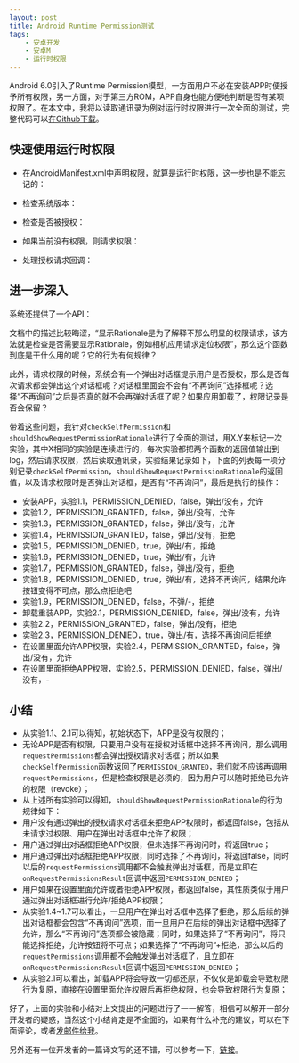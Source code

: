 ```yaml
---
layout: post
title: Android Runtime Permission测试
tags:
    - 安卓开发
    - 安卓M
    - 运行时权限
---
```


Android 6.0引入了Runtime Permission模型，一方面用户不必在安装APP时便授予所有权限，另一方面，对于第三方ROM，APP自身也能方便地判断是否有某项权限了。在本文中，我将以读取通讯录为例对运行时权限进行一次全面的测试，完整代码可以[在Github下载](https://github.com/Piasy/AndroidPlayground/blob/master/appmarshmallow%2Fsrc%2Fmain%2Fjava%2Fcom%2Fgithub%2Fpiasy%2Fandroidplayground%2Fappmarshmallow%2FMainActivity.java)。

## 快速使用运行时权限
+  在AndroidManifest.xml中声明权限，就算是运行时权限，这一步也是不能忘记的：

<p><script src="https://gist.github.com/Piasy/11948c71839dd87c8898.js?file=AndroidManifest.xml"></script></p>

+  检查系统版本：

<p><script src="https://gist.github.com/Piasy/11948c71839dd87c8898.js?file=CheckSDKVersion.java"></script></p>

+  检查是否被授权：

<p><script src="https://gist.github.com/Piasy/11948c71839dd87c8898.js?file=CheckSelfPermission.java"></script></p>

+  如果当前没有权限，则请求权限：

<p><script src="https://gist.github.com/Piasy/11948c71839dd87c8898.js?file=RequestPermissions.java"></script></p>

+  处理授权请求回调：

<p><script src="https://gist.github.com/Piasy/11948c71839dd87c8898.js?file=OnRequestPermissionsResult.java"></script></p>

## 进一步深入
系统还提供了一个API：

<p><script src="https://gist.github.com/Piasy/11948c71839dd87c8898.js?file=ShouldShowRequestPermissionRationale.java"></script></p>

文档中的描述比较晦涩，“显示Rationale是为了解释不那么明显的权限请求，该方法就是检查是否需要显示Rationale，例如相机应用请求定位权限”，那么这个函数到底是干什么用的呢？它的行为有何规律？

此外，请求权限的时候，系统会有一个弹出对话框提示用户是否授权，那么是否每次请求都会弹出这个对话框呢？对话框里面会不会有“不再询问”选择框呢？选择“不再询问”之后是否真的就不会再弹对话框了呢？如果应用卸载了，权限记录是否会保留？

带着这些问题，我针对`checkSelfPermission`和`shouldShowRequestPermissionRationale`进行了全面的测试，用X.Y来标记一次实验，其中X相同的实验是连续进行的，每次实验都把两个函数的返回值输出到log，然后请求权限，然后读取通讯录，实验结果记录如下，下面的列表每一项分别记录`checkSelfPermission`，`shouldShowRequestPermissionRationale`的返回值，以及请求权限时是否弹出对话框，是否有“不再询问”，最后是执行的操作：

+  安装APP，实验1.1，PERMISSION_DENIED，false，弹出/没有，允许
+  实验1.2，PERMISSION_GRANTED，false，弹出/没有，允许
+  实验1.3，PERMISSION_GRANTED，false，弹出/没有，允许
+  实验1.4，PERMISSION_GRANTED，false，弹出/没有，拒绝
+  实验1.5，PERMISSION_DENIED，true，弹出/有，拒绝
+  实验1.6，PERMISSION_DENIED，true，弹出/有，允许
+  实验1.7，PERMISSION_GRANTED，false，弹出/没有，拒绝
+  实验1.8，PERMISSION_DENIED，true，弹出/有，选择不再询问，结果允许按钮变得不可点，那么点拒绝吧
+  实验1.9，PERMISSION_DENIED，false，不弹/-，拒绝
+  卸载重装APP，实验2.1，PERMISSION_DENIED，false，弹出/没有，允许
+  实验2.2，PERMISSION_GRANTED，false，弹出/没有，拒绝
+  实验2.3，PERMISSION_DENIED，true，弹出/有，选择不再询问后拒绝
+  在设置里面允许APP权限，实验2.4，PERMISSION_GRANTED，false，弹出/没有，允许
+  在设置里面拒绝APP权限，实验2.5，PERMISSION_DENIED，false，弹出/没有，-

## 小结
+  从实验1.1、2.1可以得知，初始状态下，APP是没有权限的；
+  无论APP是否有权限，只要用户没有在授权对话框中选择不再询问，那么调用`requestPermissions`都会弹出授权请求对话框；所以如果`checkSelfPermission`函数返回了`PERMISSION_GRANTED`，我们就不应该再调用`requestPermissions`，但是检查权限是必须的，因为用户可以随时拒绝已允许的权限（revoke）；
+  从上述所有实验可以得知，`shouldShowRequestPermissionRationale`的行为规律如下：
  +  用户没有通过弹出的授权请求对话框来拒绝APP权限时，都返回false，包括从未请求过权限、用户在弹出对话框中允许了权限；
  +  用户通过弹出对话框拒绝APP权限，但未选择不再询问时，将返回true；
  +  用户通过弹出对话框拒绝APP权限，同时选择了不再询问，将返回false，同时以后的`requestPermissions`调用都不会触发弹出对话框，而是立即在`onRequestPermissionsResult`回调中返回`PERMISSION_DENIED`；
  +  用户如果在设置里面允许或者拒绝APP权限，都返回false，其性质类似于用户通过弹出对话框进行允许/拒绝APP权限；
+  从实验1.4~1.7可以看出，一旦用户在弹出对话框中选择了拒绝，那么后续的弹出对话框都会包含“不再询问”选项，而一旦用户在后续的弹出对话框中选择了允许，那么“不再询问”选项都会被隐藏；同时，如果选择了“不再询问”，将只能选择拒绝，允许按钮将不可点；如果选择了“不再询问”+拒绝，那么以后的`requestPermissions`调用都不会触发弹出对话框了，且立即在`onRequestPermissionsResult`回调中返回`PERMISSION_DENIED`；
+  从实验2.1可以看出，卸载APP将会导致一切都还原，不仅仅是卸载会导致权限行为复原，直接在设置里面允许权限后再拒绝权限，也会导致权限行为复原；

好了，上面的实验和小结对上文提出的问题进行了一一解答，相信可以解开一部分开发者的疑惑，当然这个小结肯定是不全面的，如果有什么补充的建议，可以在下面评论，或者[发邮件给我](mailto:xz4215@gmail.com)。

另外还有一位开发者的一篇译文写的还不错，可以参考一下，[链接](http://jijiaxin89.com/2015/08/30/Android-s-Runtime-Permission/)。